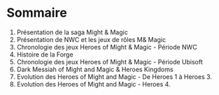 # Sommaire

1. Présentation de la saga Might & Magic
2. Présentation de NWC et les jeux de rôles M& Magic
3. Chronologie des jeux Heroes of Might & Magic - Période NWC
4. Histoire de la Forge
5. Chronologie des jeux Heroes of Might & Magic - Période Ubisoft
6. Dark Messiah of Might and Magic & Heroes Kingdoms
7. Evolution des Heroes of Might and Magic - De Heroes 1 à Heroes 3.
8. Evolution des Heroes of Might and Magic - Heroes 4.
